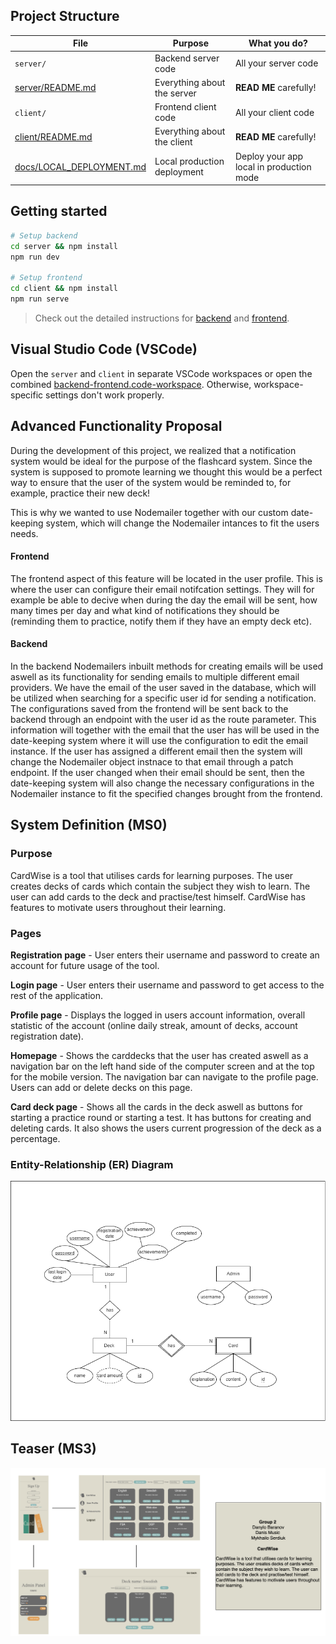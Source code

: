 ## Project Structure

| File        | Purpose           | What you do?  |
| ------------- | ------------- | ----- |
| `server/` | Backend server code | All your server code |
| [server/README.md](server/README.md) | Everything about the server | **READ ME** carefully! |
| `client/` | Frontend client code | All your client code |
| [client/README.md](client/README.md) | Everything about the client | **READ ME** carefully! |
| [docs/LOCAL_DEPLOYMENT.md](docs/LOCAL_DEPLOYMENT.md) | Local production deployment | Deploy your app local in production mode |


## Getting started

```bash
# Setup backend
cd server && npm install
npm run dev

# Setup frontend
cd client && npm install
npm run serve
```

> Check out the detailed instructions for [backend](./server/README.md) and [frontend](./client/README.md).

## Visual Studio Code (VSCode)

Open the `server` and `client` in separate VSCode workspaces or open the combined [backend-frontend.code-workspace](./backend-frontend.code-workspace). Otherwise, workspace-specific settings don't work properly.

## Advanced Functionality Proposal
During the development of this project, we realized that a notification system would be ideal for the purpose of the flashcard system. Since the system is supposed to promote learning we thought this would be a perfect way to ensure that the user of the system would be reminded to, for example, practice their new deck!

This is why we wanted to use Nodemailer together with our custom date-keeping system, which will change the Nodemailer intances to fit the users needs. 


#### Frontend
The frontend aspect of this feature will be located in the user profile. This is where the user can configure their email notifcation settings. They will for example be able to decive when during the day the email will be sent, how many times per day and what kind of notifications they should be (reminding them to practice, notify them if they have an empty deck etc). 

#### Backend
In the backend Nodemailers inbuilt methods for creating emails will be used aswell as its functionality for sending emails to multiple different email providers. We have the email of the user saved in the database, which will be utilized when searching for a specific user id for sending a notification. The configurations saved from the frontend will be sent back to the backend through an endpoint with the user id as the route parameter. This information will together with the email that the user has will be used in the date-keeping system where it will use the configuration to edit the email instance. If the user has assigned a different email then the system will change the Nodemailer object instnace to that email through a patch endpoint. If the user changed when their email should be sent, then the date-keeping system will also change the necessary configurations in the Nodemailer instance to fit the specified changes brought from the frontend.

## System Definition (MS0)

### Purpose

CardWise is a tool that utilises cards for learning purposes. The user creates decks of cards which contain the subject they wish to learn. The user can add cards to the deck and practise/test himself. CardWise has features to motivate users throughout their learning.

### Pages

**Registration page** - User enters their username and password to create an account for future usage of the tool.


**Login page** - User enters their username and password to get access to the rest of the application.


**Profile page** - Displays the logged in users account information, overall statistic of the account (online daily streak, amount of decks, account registration date).


**Homepage** - Shows the carddecks that the user has created aswell as a navigation bar on the left hand side of the computer screen and at the top for the mobile version. The navigation bar can navigate to the profile page. Users can add or delete decks on this page.


**Card deck page** - Shows all the cards in the deck aswell as buttons for starting a practice round or starting a test. It has buttons for creating and deleting cards. It also shows the users current progression of the deck as a percentage.


### Entity-Relationship (ER) Diagram

![ER Diagram](./images/ER.drawio.png)

## Teaser (MS3)

![Teaser](./images/teaser.png)

